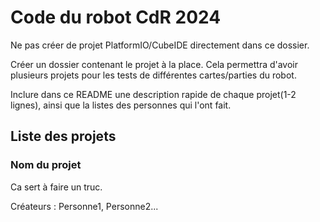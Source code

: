 # Code du robot CdR 2024

Ne pas créer de projet PlatformIO/CubeIDE directement dans ce dossier.

Créer un dossier contenant le projet à la place. Cela permettra d'avoir plusieurs projets pour les tests de différentes cartes/parties du robot.

Inclure dans ce README une description rapide de chaque projet(1-2 lignes), ainsi que la listes des personnes qui l'ont fait.

## Liste des projets

### Nom du projet

Ca sert à faire un truc.

Créateurs : Personne1, Personne2...
